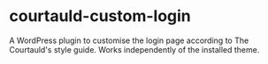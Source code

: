 # courtauld-custom-login

A WordPress plugin to customise the login page according to The Courtauld's style guide. Works independently of the installed theme.